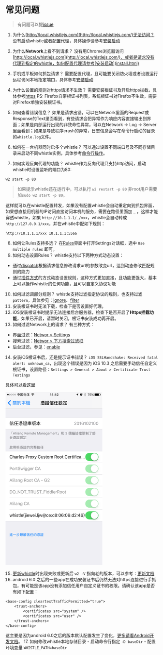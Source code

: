 # 常见问题

> 有问题可以提[issue](https://github.com/avwo/whistle/issues/new)

1. 为什么[http://local.whistlejs.com](http://local.whistlejs.com/)无法访问？
 没有启动whistle或者配置代理，具体操作请参考[安装启动](install.html)

2. 为什么**Network**上看不到请求？
 没有用Chrome浏览器访问[http://local.whistlejs.com](http://local.whistlejs.com/)，或者是请求没有代理到指定的whistle，如何配置代理请参考[安装启动](install.html)
3. 手机或平板如何抓包请求？
  需要配置代理，且可能要关闭防火墙或者设置运行远程访问本地指定端口，具体参考[安装启动](install.html)
4. 为什么设置的规则对https请求不生效？
 需要安装根证书及开启https拦截，具体参考[https](webui/https.html)
 PS: Firefox自带根证书列表，系统根证书对Firefox不生效，需要对Firefox单独安装根证书。

5. 如何查看错误信息？
 如果是请求出错，可以在Network里面的Request或Response的Text里面看到，有些请求会把异常作为响应内容直接输出到界面；如果是内部运行出现的非致命性异常，可以在Network -> Log -> Server里面看到；如果是导致程序crash的异常，日志信息会写在命令行启动的目录的`whistle.log`文件。

6. 如何在一台机器同时启多个whistle？
 可以通过设置不同端口号及不同存储目录来启动不同whistle实例，具体参考[命令行操作](cli.html)。

7. 如何实现反向代理的功能？
  whistle作为反向代理只支持http访问，启动whistle时设置监听的端口为80:
  ```
  w2 start -p 80 
  ```
  > 如果提示whistle还在运行中，可以执行 `w2 restart -p 80`
  > 非root用户需要加`sudo w2 start -p 80`。

  这样就可以在whistle配置转发，如果没有配置whistle会自动重定向到抓包界面，如果想直接用机器的IP访问直接访问本机的服务，需要在路径里面加 `_` ，这样才能穿透whistle，如果 `http://10.1.1.1/_/xxx`，whistle会自动转成 `http://127.0.0.1/xxx`，并在whistle中配如下规则：
  ```
  http://10.1.1.1/xxx 10.1.1.1:5566
  ```

8. 如何让Rules支持多选？
 在[Rules](webui/rules.html)界面中打开Settings对话框，选中 `Use multiple rules` 即可。
9. 如何动态设置Rules？
  whistle支持以下两种方式动态设置：
  - 通过[dispatch](rules/dispatch.html)根据请求信息修改请求url的参数改变url，达到动态修改匹配规则的能力
  - 通过[插件方式](plugins/plugins.html)的方式动态设置规则，这种方式更加直接，且功能更强大，基本上可以操作whistle的任何功能，且可以自定义协议功能

10. 如何过滤调部分规则？
  whistle支持过滤指定协议的规则，也支持过滤 `pattern`，具体参见：[ignore](rules/ignore.html)、[filter](rules/filter.html)
11. 安装根证书时无法下载，检查下是否设置好代理。
12. iOS安装根证书时提示无法连接后台服务器，检查下是否开启了**Https拦截功能**，如果已开启，请暂时关闭，根证书安装成功再开启。
13. 如何过滤Network上的请求？
  有三种方式：
  - 界面过滤：[Networ > Settings](webui/settings.html)
  - 搜索过滤：[Networ > 下方搜索过滤框](webui/network.html)
  - 后台过滤，参见：[enable](enable.html)
14. 安装iOS根证书后，还是提示证书错误？
  `iOS SSLHandshake: Received fatal alert: unknown_ca`，出现这个错误是因为 iOS 10.3 之后需要手动信任自定义根证书，设置路径：`Settings > General > About > Certificate Trust Testings`

  [具体可以看这里](http://www.neglectedpotential.com/2017/04/trusting-custom-root-certificates-on-ios-10-3/)

  <img src="img/ios10.3_ca.PNG" width="320">

15. [更新whistle](./update.html)时出现失败或更新后 `w2 -V` 指向老的版本，可以参考：[更新文档](./update.html)
16. android 6.0 之后的一些app在成功安装证书后仍然无法对https连接进行手抓包，有可能是该app没有添加信任用户自定义证书的权限。请确认该app是否有如下配置：
```
<base-config cleartextTrafficPermitted="true">
    <trust-anchors>
        <certificates src="system" />
        <certificates src="user" />
    </trust-anchors>
</base-config>
```
  这主要是因为android 6.0之后的版本默认配置发生了变化，[更多请看Android开发文档](https://developer.android.com/training/articles/security-config#base-config)。
  17. 如何修改whistle本地存储目录
    - 启动命令行指定 `-D baseDir`
    - 配置环境变量 `WHISTLE_PATH=baseDir`
